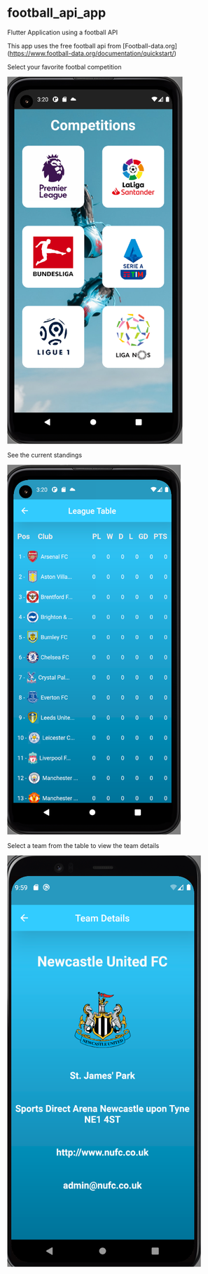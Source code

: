 # football_api_app
Flutter Application using a football API

This app uses the free football api from [Football-data.org] (https://www.football-data.org/documentation/quickstart/)

Select your favorite footbal competition

![HomeScreen](images/competitions.png)

See the current standings 

![Table screen](images/tables.png)

Select a team from the table to view the team details

![ Detail Screen](images/details.png)  
